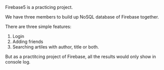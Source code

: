 Firebase5 is a practicing project.

We have three members to build up NoSQL database of Firebase together.

There are three simple features:
  1. Login
  2. Adding friends
  3. Searching artiles with author, title or both.
  
But as a practitcing project of Firebase, all the results would only show in console log.
